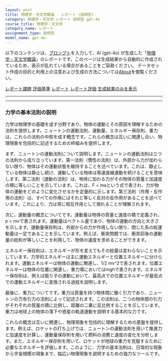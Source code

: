 ```yaml
---
layout: post
title: 物理学・天文学概論 - レポート (説明型)
category: 物理学・天文学 レポート 説明型 gpt-4o
course_title: 物理学・天文学
category_name: レポート
assignment_type: 説明型
model_name: gpt-4o
---
```


以下のコンテンツは、[プロンプト](https://github.com/takedatoshiyuki/synthetic_assignments/tree/main/generated/物理学・天文学/gpt-4o/prompt_レポート-説明型.md)を入力して、AI (gpt-4o) が生成した「[物理学・天文学概論](/contents/物理学・天文学/)」のレポートです。このページは生成結果から自動的に作成されているため、表示が乱れている場合があることをご容赦ください。
データセット作成の目的と利用上の注意および生成の方法については[About](/About)を御覧ください。

[レポート課題](../レポート課題-説明型)
[評価基準](../評価基準-説明型)
[レポート](../レポート-説明型)
[レポート評価](../レポート評価-説明型)
[生成結果のみを表示](https://github.com/takedatoshiyuki/synthetic_assignments/tree/main/generated/物理学・天文学/gpt-4o/レポート-説明型.md)
  

***
***
  
### 力学の基本法則の説明

力学は物理学の基礎を成す分野であり、物体の運動とその原因を理解するための法則を提供します。ニュートンの運動法則、運動量、エネルギー保存則、重力は、これらの法則の中核を成す概念です。これらの概念は互いに関連し合い、物理現象を包括的に記述するための枠組みを提供します。

まず、ニュートンの運動法則について説明します。ニュートンの運動法則は三つの法則から成り立っています。第一法則（慣性の法則）は、外部から力が加わらない限り、物体はその運動状態を維持することを述べています。これは、静止している物体は静止し続け、運動している物体は等速直線運動を続けることを意味します。第二法則（運動の法則）は、物体に加わる力がその物体の質量と加速度の積に等しいことを示しています。これは、F = maという式で表され、力が物体の運動をどのように変化させるかを定量的に示します。第三法則（作用・反作用の法則）は、すべての作用にはそれと等しく反対の反作用があることを述べています。これにより、力は常に相互作用として現れることが理解されます。

次に、運動量の概念についてです。運動量は物体の質量と速度の積で定義され、p = mvで表されます。運動量はベクトル量であり、物体の運動の方向と大きさを示します。運動量保存則は、外部からの力が作用しない限り、閉じた系の総運動量は一定であることを示しています。例えば、衝突問題では、衝突前後の運動量の総和が等しいことを利用して、物体の速度を求めることができます。

エネルギー保存則は、エネルギーが形を変えてもその総量は変わらないことを示しています。力学的エネルギーは主に運動エネルギーと位置エネルギーに分けられます。運動エネルギーは物体の運動に関連し、1/2 mv^2で表されます。位置エネルギーは物体の位置に関連し、重力場においてはmghで表されます。エネルギー保存則は、例えば振り子の運動において、最高点での位置エネルギーが最低点での運動エネルギーに変換される過程を説明します。

最後に、重力についてです。重力は質量を持つ物体間に働く引力であり、ニュートンの万有引力の法則によって記述されます。この法則は、二つの物体間の引力がそれぞれの質量の積に比例し、距離の二乗に反比例することを示しています。重力は地球上の物体の落下や惑星の軌道運動を説明する基本的な力です。

これらの概念は互いに関連し、物理現象を包括的に理解するための基盤を提供します。例えば、ロケットの打ち上げでは、ニュートンの運動法則を用いて推進力と加速度を計算し、運動量保存則を用いて燃料の消費と速度の変化を分析します。また、エネルギー保存則を用いて、ロケットが地球の重力を克服するために必要なエネルギーを評価します。このように、力学の基本法則は、日常的な現象から宇宙規模の現象まで、幅広い物理現象を説明するための強力なツールです。

